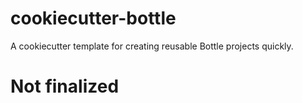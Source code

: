 # cookiecutter-bottle
A cookiecutter template for creating reusable Bottle projects quickly.

# Not finalized
